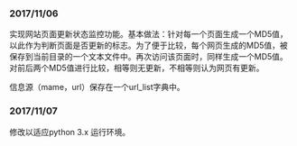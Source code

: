
### 2017/11/06

实现网站页面更新状态监控功能。基本做法：针对每一个页面生成一个MD5值，以此作为判断页面是否更新的标志。为了便于比较，每个网页生成的MD5值，被保存到当前目录的一个文本文件中。再次访问该页面时，同样生成一个MD5值。对前后两个MD5值进行比较，相等则无更新，不相等则认为网页有更新。

信息源（mame，url）保存在一个url_list字典中。

### 2017/11/07

修改以适应python 3.x 运行环境。
